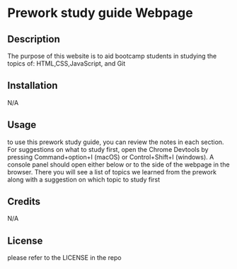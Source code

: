 # Prework study guide Webpage

## Description

The purpose of this website is to aid bootcamp students in studying the topics of: HTML,CSS,JavaScript, and Git


## Installation

N/A

## Usage

to use this prework study guide, you can review the notes in each section. For suggestions on what to study first, open the Chrome Devtools by pressing Command+option+I (macOS) or Control+Shift+I (windows). A console panel should open either below or to the side of the webpage in the browser. There you will see a list of topics we learned from the prework along with a suggestion on which topic to study first

## Credits

N/A

## License

please refer to the LICENSE in the repo
